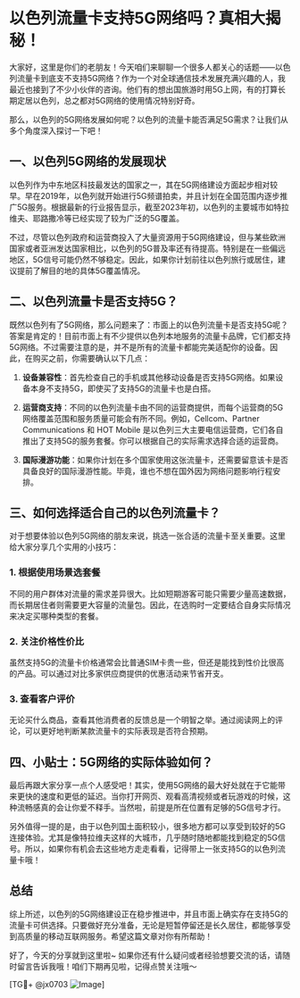# 以色列流量卡支持5G网络吗？真相大揭秘！

大家好，这里是你们的老朋友！今天咱们来聊聊一个很多人都关心的话题——以色列流量卡到底支不支持5G网络？作为一个对全球通信技术发展充满兴趣的人，我最近也接到了不少小伙伴的咨询。他们有的想出国旅游时用5G上网，有的打算长期定居以色列，总之都对5G网络的使用情况特别好奇。

那么，以色列的5G网络发展如何呢？以色列的流量卡能否满足5G需求？让我们从多个角度深入探讨一下吧！

## 一、以色列5G网络的发展现状

以色列作为中东地区科技最发达的国家之一，其在5G网络建设方面起步相对较早。早在2019年，以色列就开始进行5G频谱拍卖，并且计划在全国范围内逐步推广5G服务。根据最新的行业报告显示，截至2023年初，以色列的主要城市如特拉维夫、耶路撒冷等已经实现了较为广泛的5G覆盖。

不过，尽管以色列政府和运营商投入了大量资源用于5G网络建设，但与某些欧洲国家或者亚洲发达国家相比，以色列的5G普及率还有待提高。特别是在一些偏远地区，5G信号可能仍然不够稳定。因此，如果你计划前往以色列旅行或居住，建议提前了解目的地的具体5G覆盖情况。

## 二、以色列流量卡是否支持5G？

既然以色列有了5G网络，那么问题来了：市面上的以色列流量卡是否支持5G呢？答案是肯定的！目前市面上有不少提供以色列本地服务的流量卡品牌，它们都支持5G网络。不过需要注意的是，并不是所有的流量卡都能完美适配你的设备。因此，在购买之前，你需要确认以下几点：

1. **设备兼容性**：首先检查自己的手机或其他移动设备是否支持5G网络。如果设备本身不支持5G，即使买了支持5G的流量卡也是白搭。
   
2. **运营商支持**：不同的以色列流量卡由不同的运营商提供，而每个运营商的5G网络覆盖范围和服务质量可能会有所不同。例如，Cellcom、Partner Communications 和 HOT Mobile 是以色列三大主要电信运营商，它们各自推出了支持5G的服务套餐。你可以根据自己的实际需求选择合适的运营商。

3. **国际漫游功能**：如果你计划在多个国家使用这张流量卡，还需要留意该卡是否具备良好的国际漫游性能。毕竟，谁也不想在国外因为网络问题影响行程安排。

## 三、如何选择适合自己的以色列流量卡？

对于想要体验以色列5G网络的朋友来说，挑选一张合适的流量卡至关重要。这里给大家分享几个实用的小技巧：

### 1. 根据使用场景选套餐
不同的用户群体对流量的需求差异很大。比如短期游客可能只需要少量高速数据，而长期居住者则需要更大容量的流量包。因此，在选购时一定要结合自身实际情况来决定买哪种类型的套餐。

### 2. 关注价格性价比
虽然支持5G的流量卡价格通常会比普通SIM卡贵一些，但还是能找到性价比很高的产品。可以通过对比多家供应商提供的优惠活动来节省开支。

### 3. 查看客户评价
无论买什么商品，查看其他消费者的反馈总是一个明智之举。通过阅读网上的评论，可以更好地判断某款流量卡的实际表现是否符合预期。

## 四、小贴士：5G网络的实际体验如何？

最后再跟大家分享一点个人感受吧！其实，使用5G网络的最大好处就在于它能带来更快的速度和更低的延迟。当你打开网页、观看高清视频或者玩游戏的时候，这种流畅感真的会让你爱不释手。当然啦，前提是所在位置有足够的5G信号才行。

另外值得一提的是，由于以色列国土面积较小，很多地方都可以享受到较好的5G连接体验。尤其是像特拉维夫这样的大城市，几乎随时随地都能找到稳定的5G信号。所以，如果你有机会去这些地方走走看看，记得带上一张支持5G的以色列流量卡哦！

## 总结

综上所述，以色列的5G网络建设正在稳步推进中，并且市面上确实存在支持5G的流量卡可供选择。只要做好充分准备，无论是短暂停留还是长久居住，都能够享受到高质量的移动互联网服务。希望这篇文章对你有所帮助！

好了，今天的分享就到这里啦~ 如果你还有什么疑问或者经验想要交流的话，请随时留言告诉我哦！咱们下期再见啦，记得点赞关注哦～

[TG💪+ @jx0703 ![Image](https://github.com/user-attachments/assets/dbca1d08-cadb-493c-b0ec-ad6f7a83f270)]